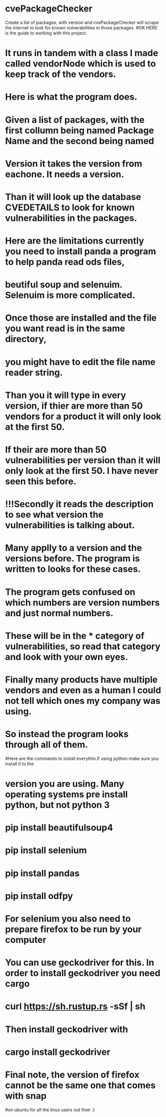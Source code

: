 # cvePackageChecker
Create a list of packages, with version and cvePackageChecker will scrape the internet to look for known vulnerabilities in those packages.
#OK HERE is the guide to working with this project. 
# It runs in tandem with a class I made called vendorNode which is used to keep track of the vendors. 


# Here is what the program does. 
# Given a list of packages, with the first collumn being named Package Name and the second being named 
# Version it takes the version from eachone. It needs a version. 
# Than it will look up the database CVEDETAILS to look for known vulnerabilities in the packages. 


# Here are the limitations currently you need to install panda a program to help panda read ods files, 
# beutiful soup and selenuim. Selenuim is more complicated. 
# Once those are installed and the file you want read is in the same directory, 
# you might have to edit the file name reader string. 
# Than you it will type in every version, if thier are more than 50 vendors for a product it will only look at the first 50. 
# If their are more than 50 vulnerabilities per version than it will only look at the first 50. I have never seen this before.

# !!!Secondly it reads the description to see what version the vulnerabilities is talking about. 
# Many applly to a version and the versions before. The program is written to looks for these cases.
# The program gets confused on which numbers are version numbers and just normal numbers. 
# These will be in the * category of vulnerabilities, so read that category and look with your own eyes. 
# Finally many products have multiple vendors and even as a human I could not tell which ones my company was using.
# So instead the program looks through all of them.


#Here are the commands to install everythin.If using python make sure you install it to the
# version you are using. Many operating systems pre install python, but not python 3
# pip install beautifulsoup4
# pip install selenium
# pip install pandas
# pip install odfpy
#
# For selenium you also need to prepare firefox to be run by your computer
# You can use geckodriver for this. In order to install geckodriver you need cargo
# curl https://sh.rustup.rs -sSf | sh
#
# Then install geckodriver with
# cargo install geckodriver
#
# Final note, the version of firefox cannot be the same one that comes with snap
#on ubuntu for all the linux users out their :)
